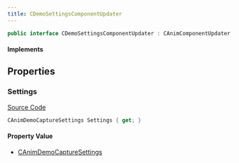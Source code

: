 ```yaml
---
title: CDemoSettingsComponentUpdater
---
```


```csharp
public interface CDemoSettingsComponentUpdater : CAnimComponentUpdater, ISchemaClass<CAnimComponentUpdater>, ISchemaClass<CDemoSettingsComponentUpdater>, ISchemaField, ISchemaClass, INativeHandle
```

#### Implements

## Properties

### Settings

[Source Code](https://github.com/swiftly-solution/swiftlys2/blob/main/managed/src/SwiftlyS2.Generated/Schemas/Interfaces/CDemoSettingsComponentUpdater.cs#L17)

```csharp
CAnimDemoCaptureSettings Settings { get; }
```

#### Property Value

- [CAnimDemoCaptureSettings](/docs/api/shared/schemadefinitions/canimdemocapturesettings)

